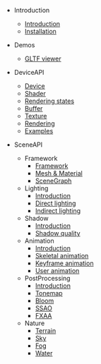 - Introduction

  - [Introduction](en/intro.md)
  - [Installation](en/installation.md)

- Demos

  - [GLTF viewer](en/gltf.md)

- DeviceAPI

  - [Device](en/device.md)
  - [Shader](en/shader.md)
  - [Rendering states](en/renderstate.md)
  - [Buffer](en/buffer.md)
  - [Texture](en/texture.md)
  - [Rendering](en/drawcall.md)
  - [Examples](en/devicesamples.md)

- SceneAPI

  - Framework
    - [Framework](en/scene-basic.md)
    - [Mesh & Material](en/mesh-material.md)
    - [SceneGraph](en/scene-graph.md)
  - Lighting
    - [Introduction](en/lighting-intro.md)
    - [Direct lighting](en/lighting-direct.md)
    - [Indirect lighting](en/lighting-indirect.md)
  - Shadow
    - [Introduction](en/shadow-intro.md)
    - [Shadow quality](en/shadow-aa.md)
  - Animation
    - [Introduction](en/animation-intro.md)
    - [Skeletal animation](en/animation-skeleton.md)
    - [Keyframe animation](en/animation-keyframe.md)
    - [User animation](en/animation-custom.md)
  - PostProcessing
    - [Introduction](en/posteffect-intro.md)
    - [Tonemap](en/posteffect-tonemap.md)
    - [Bloom](en/posteffect-bloom.md)
    - [SSAO](en/posteffect-sao.md)
    - [FXAA](en/posteffect-fxaa.md)
  - Nature
    - [Terrain](en/terrain.md)
    - [Sky](en/sky.md)
    - [Fog](en/fog.md)
    - [Water](en/water.md)

